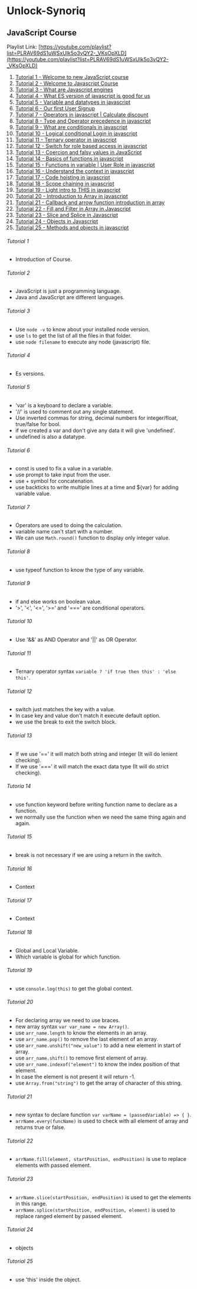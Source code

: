 # Unlock-Synoriq

## JavaScript Course
Playlist Link: [https://youtube.com/playlist?list=PLRAV69dS1uWSxUIk5o3vQY2-_VKsOpXLD](https://youtube.com/playlist?list=PLRAV69dS1uWSxUIk5o3vQY2-_VKsOpXLD)

1. [Tutorial 1 - Welcome to new JavaScript course](#tutorial-1)
2. [Tutorial 2 - Welcome to Javascript Course](#tutorial-2)
3. [Tutorial 3 - What are Javascript engines](#tutorial-3)
4. [Tutorial 4 - What ES version of javascript is good for us](#tutorial-4)
5. [Tutorial 5 - Variable and datatypes in javascript](#tutorial-5)
6. [Tutorial 6 - Our first User Signup](#tutorial-6)
7. [Tutorial 7 - Operators in javascript | Calculate discount](#tutorial-7)
8. [Tutorial 8 - Type and Operator precedence in javascript](#tutorial-8)
9. [Tutorial 9 - What are conditionals in javascript](#tutorial-9)
10. [Tutorial 10 - Logical conditional Login in javascript](#tutorial-10)
11. [Tutorial 11 - Ternary operator in javascript](#tutorial-11)
12. [Tutorial 12 - Switch for role based access in javascript](#tutorial-12)
13. [Tutorial 13 - Coercion and falsy values in JavaScript](#tutorial-13)
14. [Tutorial 14 - Basics of functions in javascript](#tutorial-14)
15. [Tutorial 15 - Functions in variable | User Role in javascript](#tutorial-15)
16. [Tutorial 16 - Understand the context in javascript](#tutorial-16)
17. [Tutorial 17 - Code hoisting in javascript](#tutorial-17)
18. [Tutorial 18 - Scope chaining in javascript](#tutorial-18)
19. [Tutorial 19 - Light intro to THIS in javascript](#tutorial-19)
20. [Tutorial 20 - Introduction to Array in javascript](#tutorial-20)
21. [Tutorial 21 - Callback and arrow function introduction in array](#tutorial-21)
22. [Tutorial 22 - Fill and Filter in Array in Javascript](#tutorial-22)
23. [Tutorial 23 - Slice and Splice in Javascript](#tutorial-23)
24. [Tutorial 24 - Objects in Javascript](#tutorial-24)
25. [Tutorial 25 - Methods and objects in javascript](#tutorial-25)

###### Tutorial 1
* Introduction of Course.
###### Tutorial 2
* JavaScript is just a programming language.
* Java and JavaScript are different languages.
###### Tutorial 3
* Use `node -v` to know about your installed node version.
* use `ls` to get the list of all the files in that folder.
* use `node filename` to execute any node (javascript) file.
###### Tutorial 4
* Es versions.
###### Tutorial 5
* 'var' is a keyboard to declare a variable.
* '//' is used to comment out any single statement.
* Use inverted commas for string, decimal numbers for integer/float, true/false for bool.
* if we created a var and don't give any data it will give 'undefined'.
* undefined is also a datatype.
###### Tutorial 6
* const is used to fix a value in a variable.
* use prompt to take input from the user.
* use + symbol for concatenation.
* use backticks to write multiple lines at a time and ${var} for adding variable value.
###### Tutorial 7
* Operators are used to doing the calculation.
* variable name can't start with a number.
* We can use `Math.round()` function to display only integer value.
###### Tutorial 8
* use typeof function to know the type of any variable.
###### Tutorial 9
* if and else works on boolean value.
* '>', '<', '<=', '>=' and '===' are conditional operators.
###### Tutorial 10
* Use '&&' as AND Operator and '||' as OR Operator.
###### Tutorial 11
* Ternary operator syntax `variable ? 'if true then this' : 'else this'`.
###### Tutorial 12
* switch just matches the key with a value.
* In case key and value don't match it execute default option.
* we use the break to exit the switch block.
###### Tutorial 13
* If we use '==' it will match both string and integer (It will do lenient checking).
* If we use '===' it will match the exact data type (It will do strict checking).
###### Tutoria 14
* use function keyword before writing function name to declare as a function.
* we normally use the function when we need the same thing again and again.
###### Tutorial 15
* break is not necessary if we are using a return in the switch.
###### Tutorial 16
* Context
###### Tutorial 17
* Context
###### Tutorial 18
* Global and Local Variable.
* Which variable is global for which function.
###### Tutorial 19
* use `console.log(this)` to get the global context.
###### Tutorial 20
* For declaring array we need to use braces.
* new array syntax `var var_name = new Array()`.
* use `arr_name.length` to know the elements in an array.
* use `arr_name.pop()` to remove the last element of an array.
* use `arr_name.unshift("new_value")` to add a new element in start of array.
* use `arr_name.shift()` to remove first element of array.
* use `arr_name.indexof("element")` to know the index position of that element.
* In case the element is not present it will return -1.
* use `Array.from("string")` to get the array of character of this string.
###### Tutorial 21
* new syntax to declare function `var varName = (passedVariable) => { }`.
* `arrName.every(funcName)` is used to check with all element of array and returns true or false.
###### Tutorial 22
* `arrName.fill(element, startPosition, endPosition)` is use to replace elements with passed element.
###### Tutorial 23
* `arrName.slice(startPosition, endPosition)` is used to get the elements in this range.
* `arrName.splice(startPosition, endPosition, element)` is used to replace ranged element by passed element.
###### Tutorial 24
* objects
###### Tutorial 25
* use 'this' inside the object.
